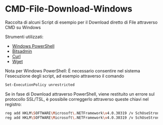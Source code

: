 # CMD-File-Download-Windows
Raccolta di alcuni Script di esempio per il Download diretto di File attraverso CMD su Windows

Strumenti utilizzati:

- [Windows PowerShell](https://docs.microsoft.com/it-it/powershell/scripting/overview)
- [Bitsadmin](https://docs.microsoft.com/it-it/windows-server/administration/windows-commands/bitsadmin)
- [Curl](https://curl.se/)
- [Wget](https://www.gnu.org/software/wget/)

Nota per Windows PowerShell:
È necessario consentire nel sistema l'esecuzione degli script, ad esempio attraverso il comando
```bash
Set-ExecutionPolicy unrestricted
```
Se in fase di Download attraverso PowerShell, viene restituito un errore sul protocollo SSL/TSL, è possibile correggerlo attraverso queste chiavi nel registro:
```bash
reg add HKLM\SOFTWARE\Microsoft\.NETFramework\v4.0.30319 /v SchUseStrongCrypto /t REG_DWORD /d 1 /reg:64
reg add HKLM\SOFTWARE\Microsoft\.NETFramework\v4.0.30319 /v SchUseStrongCrypto /t REG_DWORD /d 1 /reg:32
```
